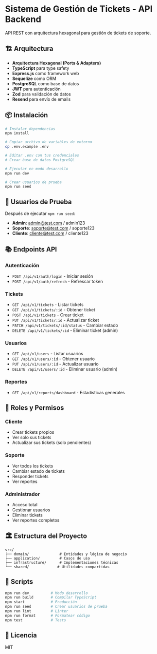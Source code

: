 # Sistema de Gestión de Tickets - API Backend

API REST con arquitectura hexagonal para gestión de tickets de soporte.

## 🏗️ Arquitectura

- **Arquitectura Hexagonal (Ports & Adapters)**
- **TypeScript** para type safety
- **Express.js** como framework web
- **Sequelize** como ORM
- **PostgreSQL** como base de datos
- **JWT** para autenticación
- **Zod** para validación de datos
- **Resend** para envío de emails

## 📦 Instalación

```bash
# Instalar dependencias
npm install

# Copiar archivo de variables de entorno
cp .env.example .env

# Editar .env con tus credenciales
# Crear base de datos PostgreSQL

# Ejecutar en modo desarrollo
npm run dev

# Crear usuarios de prueba
npm run seed
```

## 🔐 Usuarios de Prueba

Después de ejecutar `npm run seed`:

- **Admin**: admin@test.com / admin123
- **Soporte**: soporte@test.com / soporte123
- **Cliente**: cliente@test.com / cliente123

## 📚 Endpoints API

### Autenticación
- `POST /api/v1/auth/login` - Iniciar sesión
- `POST /api/v1/auth/refresh` - Refrescar token

### Tickets
- `GET /api/v1/tickets` - Listar tickets
- `GET /api/v1/tickets/:id` - Obtener ticket
- `POST /api/v1/tickets` - Crear ticket
- `PUT /api/v1/tickets/:id` - Actualizar ticket
- `PATCH /api/v1/tickets/:id/status` - Cambiar estado
- `DELETE /api/v1/tickets/:id` - Eliminar ticket (admin)

### Usuarios
- `GET /api/v1/users` - Listar usuarios
- `GET /api/v1/users/:id` - Obtener usuario
- `PUT /api/v1/users/:id` - Actualizar usuario
- `DELETE /api/v1/users/:id` - Eliminar usuario (admin)

### Reportes
- `GET /api/v1/reports/dashboard` - Estadísticas generales

## 🔑 Roles y Permisos

### Cliente
- Crear tickets propios
- Ver solo sus tickets
- Actualizar sus tickets (solo pendientes)

### Soporte
- Ver todos los tickets
- Cambiar estado de tickets
- Responder tickets
- Ver reportes

### Administrador
- Acceso total
- Gestionar usuarios
- Eliminar tickets
- Ver reportes completos

## 🏛️ Estructura del Proyecto

```
src/
├── domain/              # Entidades y lógica de negocio
├── application/         # Casos de uso
├── infrastructure/      # Implementaciones técnicas
└── shared/             # Utilidades compartidas
```

## 🚀 Scripts

```bash
npm run dev          # Modo desarrollo
npm run build        # Compilar TypeScript
npm start            # Producción
npm run seed         # Crear usuarios de prueba
npm run lint         # Linter
npm run format       # Formatear código
npm test             # Tests
```

## 📝 Licencia

MIT
